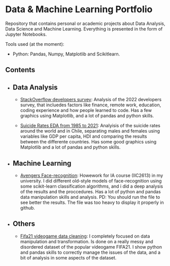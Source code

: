 # Data & Machine Learning Portfolio
Repository that contains personal or academic projects about Data Analysis, Data Science and Machine Learning. Everything is presented in the form of Jupyter Notebooks.

Tools used (at the moment):

* Python: Pandas, Numpy, Matplotlib and Scikitlearn.

## Contents

* ## Data Analysis

  * [StackOverflow developers survey](https://github.com/pablo4lvarez/Data-Portfolio/blob/main/StackOverflow_survey_analysis.ipynb):
  Analysis of the 2022 developers survey, that incluedes factors like finance, remote work, education, coding experience and how people learned to code. Has a few graphics using Matplotlib, and a lot of pandas and python skills.
  
  * [Suicide Rates EDA from 1985 to 2021](https://github.com/pablo4lvarez/Data-Portfolio/blob/main/suicide_rates_EDA.ipynb):
  Analyisis of the suicide rates around the world and in Chile, separating males and females using variables like GDP per capita, HDI and comparing the results between the differente countries. Has some good graphics using Matplotlib and a lot of pandas and python skills.

* ## Machine Learning
  
  * [Avengers Face-recognition](https://github.com/pablo4lvarez/Data-Portfolio/blob/main/Tarea_3_IA.ipynb):
    Howework for IA course (IIC2613) in my university. I did different old-style models of face-recognition using some scikit-learn classification       algorithms, and i did a deep analysis of the results and the proccedures. Has a lot of python and pandas data manipulation skills and analysis.
    PD: You should run the file to see better the results. The file was too heavy to display it properly in github.
   
  
* ## Others
  * [Fifa21 videogame data cleaning](https://github.com/pablo4lvarez/Data-Portfolio/blob/main/Fifa_21_Cleaning_and_Transformation.ipynb):
    I completely focused on data manipulation and transformation. Is done on a really messy and disordered dataset of the popular videogame FIFA21.
    I show python and pandas skills to correctly manage the issues of the data, and a bit of analysis in some aspects of the dataset.
